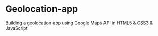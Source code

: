 # Geolocation-app
Building a geolocation app using Google Maps API in HTML5 &amp; CSS3 &amp; JavaScript
